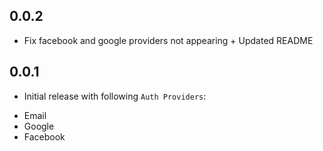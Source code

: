 ## 0.0.2
* Fix facebook and google providers not appearing + Updated README

## 0.0.1

* Initial release with following `Auth Providers`:
- Email
- Google
- Facebook
